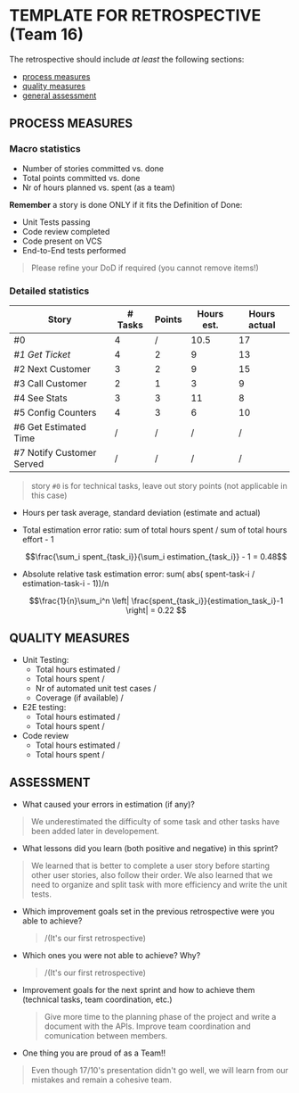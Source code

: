 TEMPLATE FOR RETROSPECTIVE (Team 16)
=====================================

The retrospective should include _at least_ the following
sections:

- [process measures](#process-measures)
- [quality measures](#quality-measures)
- [general assessment](#assessment)

## PROCESS MEASURES 

### Macro statistics

- Number of stories committed vs. done 
- Total points committed vs. done 
- Nr of hours planned vs. spent (as a team)

**Remember** a story is done ONLY if it fits the Definition of Done:
 
- Unit Tests passing
- Code review completed
- Code present on VCS
- End-to-End tests performed

> Please refine your DoD if required (you cannot remove items!) 

### Detailed statistics

| Story  | # Tasks | Points | Hours est. | Hours actual |
|--------|---------|--------|------------|--------------|
| #0     |   4    |    / |        10.5   |    17        |
| _#1 Get Ticket_   |        4        | 2      |    9        |      13        |
| #2 Next Customer     |  3       | 2       |   9         |     15         |
| #3 Call Customer     |  2     | 1      | 3           |    9         |
| #4 See Stats     |  3     |  3    |   11        |    8         |
| #5 Config Counters    | 4      |  3     |  6         |   10          |
| #6 Get Estimated Time     |     /  |    /  |     /      |        /     |
| #7 Notify Customer Served     |  /     | /     |     /      |      /       |




   

> story `#0` is for technical tasks, leave out story points (not applicable in this case)

- Hours per task average, standard deviation (estimate and actual)
- Total estimation error ratio: sum of total hours spent / sum of total hours effort - 1 

    $$\frac{\sum_i spent_{task_i}}{\sum_i estimation_{task_i}} - 1 = 0.48$$          
    
    
- Absolute relative task estimation error: sum( abs( spent-task-i / estimation-task-i - 1))/n

    $$\frac{1}{n}\sum_i^n \left| \frac{spent_{task_i}}{estimation_task_i}-1 \right| = 0.22 $$
  
## QUALITY MEASURES 

- Unit Testing:
  - Total hours estimated /
  - Total hours spent /
  - Nr of automated unit test cases  /
  - Coverage (if available) /
- E2E testing:
  - Total hours estimated /
  - Total hours spent /
- Code review  
  - Total hours estimated /
  - Total hours spent /
  


## ASSESSMENT

- What caused your errors in estimation (if any)? 
 > We underestimated the difficulty of some task and other tasks have been added later in developement.

- What lessons did you learn (both positive and negative) in this sprint?
 > We learned that is better to complete a user story before starting other user stories,
  also follow their order.
  We also learned that we need to organize and split task with more efficiency and write the unit tests.

- Which improvement goals set in the previous retrospective were you able to achieve? 
  >  /(It's our first retrospective)
  
- Which ones you were not able to achieve? Why?
   > /(It's our first retrospective)
- Improvement goals for the next sprint and how to achieve them (technical tasks, team coordination, etc.)

  > Give more time to the planning phase of the project and write a document with the APIs.
  > Improve team coordination and comunication between members.

- One thing you are proud of as a Team!!
 > Even though 17/10's presentation didn't go well, we will learn from our mistakes and remain a cohesive team.